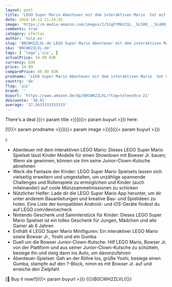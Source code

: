 ```yaml
---
layout: post
title: 'LEGO Super Mario Abenteuer mit dem interaktiven Mario  Set mit Junior-Clown-Kutsche  Spielzeug-Yoshi  Nintendo Geschenk für Jungen  Mädchen und Gamer ab 6 Jahren 71439'
date: 2024-10-12 11:24:55
image: 'https://m.media-amazon.com/images/I/51qFtMHzCGL._SL500_._SL400_.jpg'
comments: true
category: ofertas
author: 'tole.es'
slug: 'B0CWH2ZLVL-de LEGO Super Mario Abenteuer mit dem interaktiven Mario Set...'
sku: 'B0CWH2ZLVL-de'
tags: [ 'lego','🇩🇪', ]
actualPrice: 34.99 EUR
currency: EUR
price: 34.99
comparePrice: 49.99 EUR
prodname: 'LEGO Super Mario Abenteuer mit dem interaktiven Mario  Set mit Junior-Clown-Kutsche  Spielzeug-Yoshi  Nintendo Geschenk für Jungen  Mädchen und Gamer ab 6 Jahren 71439'
country: 'de'
flag: '🇩🇪'
brand: ''
buyurl: 'https://www.amazon.de/dp/B0CWH2ZLVL/?tag=tolees0ca-21'
descuento: '30.01'
average: '37.5633333333333'
---
```


There's a deal [{{< param title >}}]({{< param buyurl >}})  here:

[![{{< param prodname >}}]({{< param image >}})]({{< param buyurl >}})

ℹ️:

- Abenteuer mit dem interaktiven LEGO Mario: Dieses LEGO Super Mario Spielset lässt Kinder Modelle für einen Showdown mit Bowser Jr. bauen; Wenn sie gewinnen, können sie ihm seine Junior-Clown-Kutsche abnehmen
- Weck die Fantasie der Kinder: LEGO Super Mario Spielsets lassen sich vielseitig erweitern und umgestalten, um unzählige spannende Challenges und Rollenspiele zu ermöglichen und Kinder (auch miteinander) auf coole Münzsammelmissionen zu schicken
- Nützlicher Helfer: Lade dir die LEGO Super Mario App herunter, um dir unter anderem Bauanleitungen und kreative Bau- und Spielideen zu holen. Eine Liste der kompatiblen Android- und iOS-Geräte findest du auf LEGO.com/devicecheck
- Nintendo Geschenk und Sammlerstück für Kinder: Dieses LEGO Super Mario Spielset ist ein tolles Geschenk für Jungen, Mädchen und alle Gamer ab 6 Jahren
- Enthält 4 LEGO Super Mario Minifiguren: Ein interaktiver LEGO Mario sowie Bowser Jr., Yoshi und ein Gumba
- Duell um die Bowser Junior-Clown-Kutsche: Hilf LEGO Mario, Bowser Jr. von der Plattform und aus seiner Junior-Clown-Kutsche zu schütteln, besiege ihn und steig dann ins Auto, um davonzufahren
- Abenteuer-Spielset: Geh an der Röhre los, grüße Yoshi, besiege einen Gumba, stampfe auf den ?-Block, nimm es mit Bowser Jr. auf und erreiche den Zielpfahl

[🛒 Buy it now!!]({{< param buyurl >}})
{{<world>}}B0CWH2ZLVL{{</world>}}
